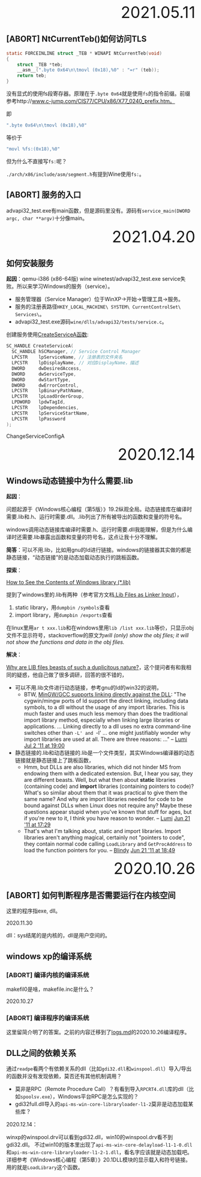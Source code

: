 <div style="text-align:right; font-size:3em;">2021.05.11</div>

## [ABORT] NtCurrentTeb()如何访问TLS

```c
static FORCEINLINE struct _TEB * WINAPI NtCurrentTeb(void)
{
    struct _TEB *teb;
    __asm__(".byte 0x64\n\tmovl (0x18),%0" : "=r" (teb));
    return teb;
}
```

没有显式的使用fs段寄存器。原理在于`.byte 0x64`就是使用`fs`的指令前缀。前缀参考http://www.c-jump.com/CIS77/CPU/x86/X77_0240_prefix.htm。

即

```c
".byte 0x64\n\tmovl (0x18),%0"
```

等价于

```c
"movl %fs:(0x18),%0"
```

但为什么不直接写`fs:`呢？

`./arch/x86/include/asm/segment.h`有提到Wine使用`fs:`。

## [ABORT] 服务的入口

advapi32_test.exe有main函数，但是源码里没有。源码有`service_main(DWORD argc, char **argv)`十分像main。

<div style="text-align:right; font-size:3em;">2021.04.20</div>

## 如何安装服务

**起因**：qemu-i386 (x86-64版) wine winetest/advapi32_test.exe service失败。所以来学习Windows的服务（service）。

* 服务管理器（Service Manager）位于WinXP->开始->管理工具->服务。
* 服务的注册表路径`HKEY_LOCAL_MACHINE\ SYSTEM\ CurrentControlSet\ Services\`。
* advapi32_test.exe源码`wine/dlls/advapi32/tests/service.c`。

创建服务使用[CreateServiceA函数](https://docs.microsoft.com/en-us/windows/win32/api/winsvc/nf-winsvc-createservicea):

```c++
SC_HANDLE CreateServiceA(
  SC_HANDLE hSCManager, // Service Control Manager
  LPCSTR    lpServiceName, // 注册表的文件夹名
  LPCSTR    lpDisplayName, // 对应DisplayName，描述
  DWORD     dwDesiredAccess,
  DWORD     dwServiceType,
  DWORD     dwStartType,
  DWORD     dwErrorControl,
  LPCSTR    lpBinaryPathName,
  LPCSTR    lpLoadOrderGroup,
  LPDWORD   lpdwTagId,
  LPCSTR    lpDependencies,
  LPCSTR    lpServiceStartName,
  LPCSTR    lpPassword
);
```

ChangeServiceConfigA

<div style="text-align:right; font-size:3em;">2020.12.14</div>

## Windows动态链接中为什么需要.lib

**起因**：

问题起源于《Windows核心编程（第5版）》19.2纵观全局。动态链接库在编译时需要.lib和.h、运行时需要.dll。.lib列出了所有被导出的函数和变量的符号名。

windows调用动态链接库编译时需要.h、运行时需要.dll我能理解，但是为什么编译时还需要.lib暴露出函数和变量的符号名，这点让我十分不理解。

**简答**：可以不用.lib，比如用gnu的ld进行链接。windows的链接器其实做的都是静态链接，“动态链接”的是动态加载动态执行的跳板函数。

**探索**：

[How to See the Contents of Windows library (*.lib)](https://stackoverflow.com/questions/305287/how-to-see-the-contents-of-windows-library-lib)

提到了windows里的.lib有两种（参考官方文档[.Lib Files as Linker Input](https://docs.microsoft.com/en-us/cpp/build/reference/dot-lib-files-as-linker-input?view=msvc-160)），

1. static library，用`dumpbin /symbols`查看
2. import library，用`dumpbin /exports`查看

在linux里用`ar t xxx.lib`和在windows里用`lib /list xxx.lib`等价，只显示obj文件不显示符号，stackoverflow的原文为*will (only) show the obj files; it will not show the functions and data in the obj files.*

**解决**：

[Why are LIB files beasts of such a duplicitous nature?](https://stackoverflow.com/questions/6421693/why-are-lib-files-beasts-of-such-a-duplicitous-nature)，这个提问者有和我相同的疑惑，他自己做了很多调研，回答的很不错的，

* 可以不用.lib文件进行动态链接，参考gnu的ld的win32的说明，
  * BTW, [MinGW/GCC supports linking directly against the DLL](http://sources.redhat.com/binutils/docs-2.21/ld/WIN32.html): "The cygwin/mingw ports of ld support the direct linking, including data symbols, to a dll without the usage of any import libraries. This is much faster and uses much less memory than does the traditional import library method, especially when linking large libraries or applications. ... Linking directly to a dll uses no extra command-line switches other than `-L' and `-l' ... one might justifiably wonder why import libraries are used at all. There are three reasons: ..." – [Lumi](https://stackoverflow.com/users/269126/lumi) [Jul 2 '11 at 19:00](https://stackoverflow.com/questions/6421693/why-are-lib-files-beasts-of-such-a-duplicitous-nature#comment7730143_6421693)
* 静态链接的.lib和动态链接的.lib是一个文件类型，其实Windows编译器的动态链接就是静态链接上了跳板函数，
  * Hmm, but DLLs are also libraries, which did not hinder MS from endowing them with a dedicated  extension. But, I hear you say, they are different beasts. Well, but what then about **static** libraries (containing code) and **import** libraries (containing pointers to code)? What's so similar about them that it was practical to give them the same name? And why are import libraries needed for code to be bound against DLLs when Linux does not require any? Maybe these questions appear stupid when you've known that stuff for ages, but if you're new to it, I think you have reason to wonder. – [Lumi](https://stackoverflow.com/users/269126/lumi) [Jun 21 '11 at 17:29](https://stackoverflow.com/questions/6421693/why-are-lib-files-beasts-of-such-a-duplicitous-nature#comment7544087_6427158)
  * That's what I'm talking about, static and import libraries. Import libraries aren't anything magical, certainly not "pointers to code", they contain normal code calling `LoadLibrary` and `GetProcAddress` to load the function pointers for you. – [Blindy](https://stackoverflow.com/users/108796/blindy) [Jun 21 '11 at 18:49](https://stackoverflow.com/questions/6421693/why-are-lib-files-beasts-of-such-a-duplicitous-nature#comment7545442_6427158)

<div style="text-align:right; font-size:3em;">2020.10.26</div>

## [ABORT] 如何判断程序是否需要运行在内核空间

这里的程序指exe, dll。

2020.11.30

dll：sys结尾的是内核的，dll是用户空间的。

## windows xp的编译系统

### [ABORT] 编译内核的编译系统

makefil0是啥，makefile.inc是什么？

2020.10.27

### [ABORT] 编译程序的编译系统

这里留简介明了的答案。之前的内容迁移到了[logs.md](driver/logs.md)的2020.10.26编译程序。

## DLL之间的依赖关系

通过`readpe`看两个有依赖关系的dll（比如`gdi32.dll`和`winspool.dll`）导入/导出的函数并没有发现依赖，莫否还有其他机制调用？

* 莫非是RPC（Remote Procedure Call）？有看到导入`RPCRT4.dll`库的dll（比如`spoolsv.exe`），Windows平台RPC是怎么实现的？
* gdi32full.dll导入的`api-ms-win-core-libraryloader-l1-2`莫非是动态加载某些库？

2020.12.14：

winxp的winspool.drv可以看到gdi32.dll，win10的winspool.drv看不到gdi32.dll。
不过win10的版本里出现了`api-ms-win-core-delayload-l1-1-0.dll`和`api-ms-win-core-libraryloader-l1-2-1.dll`，看名字应该就是动态加载吧。
详细参考《Windows核心编程（第5章）》20.1DLL模块的显示载入和符号链接。
用的就是`LoadLibrary`这个函数。